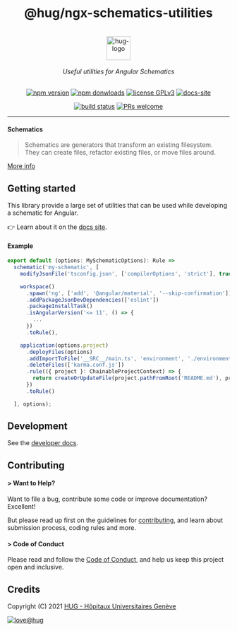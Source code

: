 <h1 align="center">
    @hug/ngx-schematics-utilities
</h1>

<p align="center">
    <br/>
    <a href="https://www.hug.ch">
        <img src="https://cdn.hug.ch/svgs/hug/hug-logo-horizontal.svg" alt="hug-logo" height="54px" />
    </a>
    <br/><br/>
    <i>Useful utilities for Angular Schematics</i>
    <br/><br/>
</p>

<p align="center">
    <a href="https://www.npmjs.com/package/@hug/ngx-schematics-utilities">
        <img src="https://img.shields.io/npm/v/@hug/ngx-schematics-utilities.svg?color=blue&logo=npm" alt="npm version" /></a>
    <a href="https://npmcharts.com/compare/@hug/ngx-schematics-utilities?minimal=true">
        <img src="https://img.shields.io/npm/dw/@hug/ngx-schematics-utilities.svg?color=blue&logo=npm" alt="npm donwloads" /></a>
    <a href="https://github.com/dsi-hug/ngx-schematics-utilities/blob/main/LICENSE">
        <img src="https://img.shields.io/badge/license-GPLv3-ff69b4.svg" alt="license GPLv3" /></a>
    <a href="https://dsi-hug.github.io/ngx-schematics-utilities">
        <img src="https://img.shields.io/badge/docs-site-blue" alt="docs-site" /></a>
</p>

<p align="center">
    <a href="https://github.com/dsi-hug/ngx-schematics-utilities/actions/workflows/ci_tests.yml">
        <img src="https://github.com/dsi-hug/ngx-schematics-utilities/actions/workflows/ci_tests.yml/badge.svg" alt="build status" /></a>
    <a href="https://github.com/dsi-hug/ngx-schematics-utilities/blob/main/CONTRIBUTING.md#-submitting-a-pull-request-pr">
        <img src="https://img.shields.io/badge/PRs-welcome-brightgreen.svg" alt="PRs welcome" /></a>
</p>

<hr/>

#### Schematics

> Schematics are generators that transform an existing filesystem.<br />
> They can create files, refactor existing files, or move files around.

[More info][schematics]


## Getting started

This library provide a large set of utilities that can be used while developing a schematic for Angular.

👉 Learn about it on the [docs site][docs-site].

#### Example

```ts
export default (options: MySchematicOptions): Rule =>
  schematic('my-schematic', [
    modifyJsonFile('tsconfig.json', ['compilerOptions', 'strict'], true),

    workspace()
      .spawn('ng', ['add', '@angular/material', '--skip-confirmation'])
      .addPackageJsonDevDependencies(['eslint'])
      .packageInstallTask()
      .isAngularVersion('<= 11', () => {
        ...
      })
      .toRule(),

    application(options.project)
      .deployFiles(options)
      .addImportToFile('__SRC__/main.ts', 'environment', './environments/environment')
      .deleteFiles(['karma.conf.js'])
      .rule(({ project }: ChainableProjectContext) => {
        return createOrUpdateFile(project.pathFromRoot('README.md'), project.name);
      })
      .toRule()

  ], options);
```


## Development

See the [developer docs][developer].


## Contributing

#### > Want to Help?

Want to file a bug, contribute some code or improve documentation? Excellent!

But please read up first on the guidelines for [contributing][contributing], and learn about submission process, coding rules and more.

#### > Code of Conduct

Please read and follow the [Code of Conduct][codeofconduct], and help us keep this project open and inclusive.


## Credits

Copyright (C) 2021 [HUG - Hôpitaux Universitaires Genève][dsi-hug]

[![love@hug](https://img.shields.io/badge/@hug-%E2%9D%A4%EF%B8%8Flove-magenta)][dsi-hug]




[developer]: https://github.com/dsi-hug/ngx-schematics-utilities/blob/main/DEVELOPER.md
[contributing]: https://github.com/dsi-hug/ngx-schematics-utilities/blob/main/CONTRIBUTING.md
[codeofconduct]: https://github.com/dsi-hug/ngx-schematics-utilities/blob/main/CODE_OF_CONDUCT.md
[dsi-hug]: https://github.com/dsi-hug
[schematics]: https://angular.io/guide/schematics
[docs-site]: https://dsi-hug.github.io/ngx-schematics-utilities
